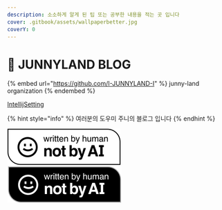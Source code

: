 ```yaml
---
description: 소소하게 알게 된 팁 또는 공부한 내용을 적는 곳 입니다
cover: .gitbook/assets/wallpaperbetter.jpg
coverY: 0
---
```


# 👻 JUNNYLAND BLOG

{% embed url="https://github.com/I-JUNNYLAND-I" %}
junny-land organization
{% endembed %}

[IntellijSetting](https://github.com/Junnyjun/JunnyJun/raw/main/settings.zip)

{% hint style="info" %}
여러분의 도우미 주니의 블로그 입니다
{% endhint %}

![](.gitbook/assets/Written-By-Human-Not-By-AI-Badge-white.svg)![](.gitbook/assets/Written-By-Human-Not-By-AI-Badge-black.svg)
